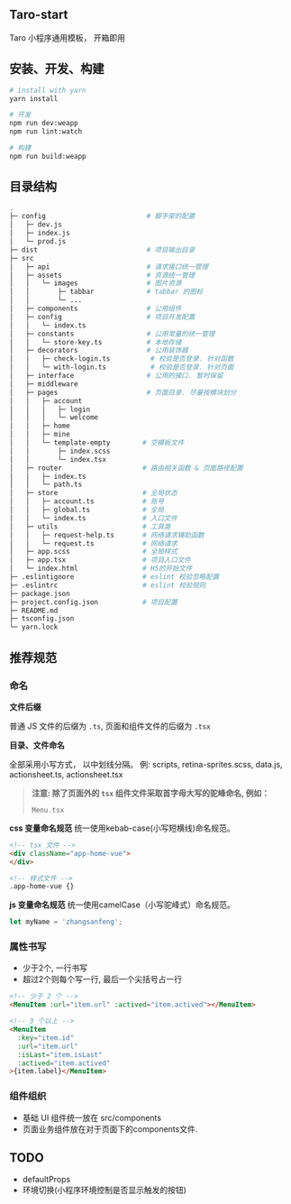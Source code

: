 ## Taro-start
Taro 小程序通用模板， 开箱即用


## 安装、开发、构建

```bash
# install with yarn
yarn install

# 开发
npm run dev:weapp
npm run lint:watch

# 构建
npm run build:weapp
```


## 目录结构
```bash
.
├─ config                         # 脚手架的配置
│   ├─ dev.js
│   ├─ index.js
│   └─ prod.js
├─ dist                           # 项目输出目录
├─ src
│   ├─ api                        # 请求接口统一管理
│   ├─ assets                     # 资源统一管理
│   │   └─ images                 # 图片资源
│   │       ├─ tabbar             # tabbar 的图标
│   │       └─ ...
│   ├─ components                 # 公用组件
│   ├─ config                     # 项目开发配置
│   │   └─ index.ts
│   ├─ constants                  # 公用常量的统一管理
│   │   └─ store-key.ts           # 本地存储
│   ├─ decorators                 # 公用装饰器
│   │   ├─ check-login.ts          # 校验是否登录. 针对函数
│   │   └─ with-login.ts           # 校验是否登录. 针对页面
│   ├─ interface                  # 公用的接口. 暂时保留
│   ├─ middleware
│   ├─ pages                      # 页面目录. 尽量按模块划分
│   │   ├─ account
│   │   │   ├─ login
│   │   │   └─ welcome
│   │   ├─ home
│   │   ├─ mine
│   │   └─ template-empty        # 空模板文件
│   │       ├─ index.scss
│   │       └─ index.tsx
│   ├─ router                    # 路由相关函数 & 页面路径配置
│   │   ├─ index.ts
│   │   └─ path.ts
│   ├─ store                     # 全局状态
│   │   ├─ account.ts            # 账号
│   │   ├─ global.ts             # 全局
│   │   └─ index.ts              # 入口文件
│   ├─ utils                     # 工具类
│   │   ├─ request-help.ts       # 网络请求辅助函数
│   │   └─ request.ts            # 网络请求
│   ├─ app.scss                  # 全局样式
│   ├─ app.tsx                   # 项目入口文件
│   └─ index.html                # H5的开始文件
├─ .eslintignore                 # eslint 校验忽略配置
├─ .eslintrc                     # eslint 校验规则
├─ package.json
├─ project.config.json           # 项目配置
├─ README.md
├─ tsconfig.json
└─ yarn.lock
```


## 推荐规范

### 命名

**文件后缀**

普通 JS 文件的后缀为 `.ts`, 页面和组件文件的后缀为 `.tsx` 

**目录、文件命名**

全部采用小写方式， 以中划线分隔。
例: scripts, retina-sprites.scss, data.js, actionsheet.ts, actionsheet.tsx

> **注意: 除了页面外的 `tsx` 组件文件采取首字母大写的驼峰命名, 例如：**
> ```
> Menu.tsx
> ```


**css 变量命名规范**
统一使用kebab-case(小写短横线)命名规范。

```html
<!-- tsx 文件 -->
<div className="app-home-vue">
</div>

<!-- 样式文件 -->
.app-home-vue {}
```

**js 变量命名规范**
统一使用camelCase（小写驼峰式）命名规范。

```js
let myName = 'zhangsanfeng';
```

### 属性书写
- 少于2个, 一行书写
- 超过2个则每个写一行, 最后一个尖括号占一行
 
```html
<!-- 少于 2 个 -->
<MenuItem :url="item.url" :actived="item.actived"></MenuItem>

<!-- 3 个以上 -->
<MenuItem
  :key="item.id"
  :url="item.url"
  :isLast="item.isLast"
  :actived="item.actived"
>{item.label}</MenuItem>
```


### 组件组织

- 基础 UI 组件统一放在 src/components
- 页面业务组件放在对于页面下的components文件.


## TODO
- defaultProps  
- 环境切换(小程序环境控制是否显示触发的按钮)
